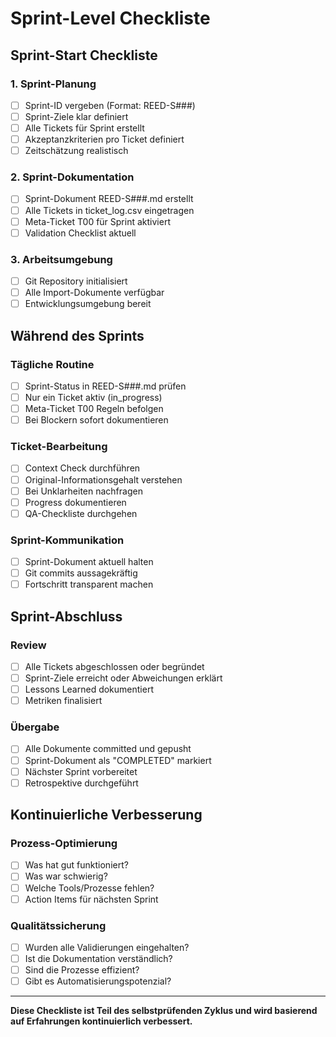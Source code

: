 # Sprint-Level Checkliste

## Sprint-Start Checkliste

### 1. Sprint-Planung
- [ ] Sprint-ID vergeben (Format: REED-S###)
- [ ] Sprint-Ziele klar definiert
- [ ] Alle Tickets für Sprint erstellt
- [ ] Akzeptanzkriterien pro Ticket definiert
- [ ] Zeitschätzung realistisch

### 2. Sprint-Dokumentation
- [ ] Sprint-Dokument REED-S###.md erstellt
- [ ] Alle Tickets in ticket_log.csv eingetragen
- [ ] Meta-Ticket T00 für Sprint aktiviert
- [ ] Validation Checklist aktuell

### 3. Arbeitsumgebung
- [ ] Git Repository initialisiert
- [ ] Alle Import-Dokumente verfügbar
- [ ] Entwicklungsumgebung bereit

## Während des Sprints

### Tägliche Routine
- [ ] Sprint-Status in REED-S###.md prüfen
- [ ] Nur ein Ticket aktiv (in_progress)
- [ ] Meta-Ticket T00 Regeln befolgen
- [ ] Bei Blockern sofort dokumentieren

### Ticket-Bearbeitung
- [ ] Context Check durchführen
- [ ] Original-Informationsgehalt verstehen
- [ ] Bei Unklarheiten nachfragen
- [ ] Progress dokumentieren
- [ ] QA-Checkliste durchgehen

### Sprint-Kommunikation
- [ ] Sprint-Dokument aktuell halten
- [ ] Git commits aussagekräftig
- [ ] Fortschritt transparent machen

## Sprint-Abschluss

### Review
- [ ] Alle Tickets abgeschlossen oder begründet
- [ ] Sprint-Ziele erreicht oder Abweichungen erklärt
- [ ] Lessons Learned dokumentiert
- [ ] Metriken finalisiert

### Übergabe
- [ ] Alle Dokumente committed und gepusht
- [ ] Sprint-Dokument als "COMPLETED" markiert
- [ ] Nächster Sprint vorbereitet
- [ ] Retrospektive durchgeführt

## Kontinuierliche Verbesserung

### Prozess-Optimierung
- [ ] Was hat gut funktioniert?
- [ ] Was war schwierig?
- [ ] Welche Tools/Prozesse fehlen?
- [ ] Action Items für nächsten Sprint

### Qualitätssicherung
- [ ] Wurden alle Validierungen eingehalten?
- [ ] Ist die Dokumentation verständlich?
- [ ] Sind die Prozesse effizient?
- [ ] Gibt es Automatisierungspotenzial?

---

**Diese Checkliste ist Teil des selbstprüfenden Zyklus und wird basierend auf Erfahrungen kontinuierlich verbessert.**